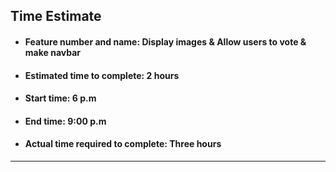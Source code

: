 ## Time Estimate

- #### Feature number and name:   Display images & Allow users to vote & make navbar

- #### Estimated time to complete: 2 hours

- #### Start time: 6 p.m

- #### End time: 9:00 p.m

- #### Actual time required to complete: Three hours

---
